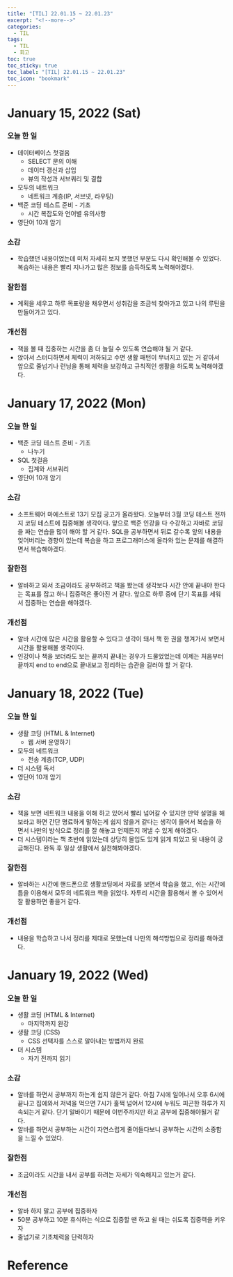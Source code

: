 ```yaml
---
title: "[TIL] 22.01.15 ~ 22.01.23"
excerpt: "<!--more-->"
categories:
  - TIL
tags:
  - TIL
  - 회고
toc: true
toc_sticky: true
toc_label: "[TIL] 22.01.15 ~ 22.01.23"
toc_icon: "bookmark"
---
```


# January 15, 2022 (Sat)

### 오늘 한 일
- 데이터베이스 첫걸음
  - SELECT 문의 이해
  - 데이터 갱신과 삽입
  - 뷰의 작성과 서브쿼리 및 결합
- 모두의 네트워크
  - 네트워크 계층(IP, 서브넷, 라우팅)
- 백준 코딩 테스트 준비 - 기초
  - 시간 복잡도와 언어별 유의사항
- 영단어 10개 암기

### 소감
- 학습했던 내용이었는데 미처 자세히 보지 못했던 부분도 다시 확인해볼 수 있었다. 복습하는 내용은 빨리 지나가고 많은 정보를 습득하도록 노력해야겠다.

### 잘한점
- 계획을 세우고 하루 목표량을 채우면서 성취감을 조금씩 찾아가고 있고 나의 루틴을 만들어가고 있다.

### 개선점
- 책을 볼 때 집중하는 시간을 좀 더 늘릴 수 있도록 연습해야 될 거 같다.
- 앉아서 스터디하면서 체력이 저하되고 수면 생활 패턴이 무너지고 있는 거 같아서 앞으로 줄넘기나 런닝을 통해 체력을 보강하고 규칙적인 생활을 하도록 노력해야겠다.

# January 17, 2022 (Mon)

### 오늘 한 일
- 백준 코딩 테스트 준비 - 기초
  - 나누기
- SQL 첫걸음
  - 집계와 서브쿼리
- 영단어 10개 암기

### 소감
- 소프트웨어 마에스트로 13기 모집 공고가 올라왔다. 오늘부터 3월 코딩 테스트 전까지 코딩 테스트에 집중해볼 생각이다. 앞으로 백준 인강을 다 수강하고 자바로 코딩을 짜는 연습을 많이 해야 할 거 같다. SQL을 공부하면서 뒤로 갈수록 앞의 내용을 잊어버리는 경향이 있는데 복습을 하고 프로그래머스에 올라와 있는 문제를 해결하면서 복습해야겠다.

### 잘한점
- 알바하고 와서 조금이라도 공부하려고 책을 봤는데 생각보다 시간 안에 끝내야 한다는 목표를 잡고 하니 집중력은 좋아진 거 같다. 앞으로 하루 중에 단기 목표를 세워서 집중하는 연습을 해야겠다.

### 개선점
- 알바 시간에 많은 시간을 활용할 수 있다고 생각이 돼서 책 한 권을 챙겨가서 보면서 시간을 활용해볼 생각이다.
- 인강이나 책을 보더라도 보는 끝까지 끝내는 경우가 드물었었는데 이제는 처음부터 끝까지 end to end으로 끝내보고 정리하는 습관을 길러야 할 거 같다.

# January 18, 2022 (Tue)

### 오늘 한 일
- 생활 코딩 (HTML & Internet)
  - 웹 서버 운영하기
- 모두의 네트워크
  - 전송 계층(TCP, UDP)
- 더 시스템 독서  
- 영단어 10개 암기

### 소감
- 책을 보면 네트워크 내용을 이해 하고 있어서 빨리 넘어갈 수 있지만 만약 설명을 해보라고 하면 간단 명료하게 말하는게 쉽지 않을거 같다는 생각이 들어서 복습을 하면서 나만의 방식으로 정리를 잘 해놓고 언제든지 꺼낼 수 있게 해야겠다.
- 더 시스템이라는 책 초반에 읽었는데 상당히 몰입도 있게 읽게 되었고 뒷 내용이 궁금해진다. 완독 후 일상 생활에서 실천해봐야겠다.

### 잘한점
- 알바하는 시간에 핸드폰으로 생활코딩에서 자료를 보면서 학습을 했고, 쉬는 시간에 틈을 이용해서 모두의 네트워크 책을 읽었다. 자투리 시간을 활용해서 볼 수 있어서 잘 활용하면 좋을거 같다.

### 개선점
- 내용을 학습하고 나서 정리를 제대로 못했는데 나만의 해석방법으로 정리를 해야겠다.

# January 19, 2022 (Wed)

### 오늘 한 일
- 생활 코딩 (HTML & Internet)
  - 마지막까지 완강
- 생활 코딩 (CSS)
  - CSS 선택자를 스스로 알아내는 방법까지 완료
- 더 시스템
  - 자기 전까지 읽기

### 소감
- 알바를 하면서 공부까지 하는게 쉽지 않은거 같다. 아침 7시에 일어나서 오후 6시에 끝나고 집에와서 저녁을 먹으면 7시가 훌쩍 넘어서 12시에 누워도 피곤한 하루가 지속되는거 같다. 단기 알바이기 때문에 이번주까지만 하고 공부에 집중해야될거 같다.
- 알바를 하면서 공부하는 시간이 자연스럽게 줄어들다보니 공부하는 시간의 소중함을 느낄 수 있었다.

### 잘한점
- 조금이라도 시간을 내서 공부를 하려는 자세가 익숙해지고 있는거 같다.

### 개선점
- 알바 하지 말고 공부에 집중하자
- 50분 공부하고 10분 휴식하는 식으로 집중할 땐 하고 쉴 때는 쉬도록 집중력을 키우자
- 줄넘기로 기초체력을 단력하자

# Reference